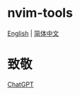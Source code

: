 # nvim-tools
[English](github.com/qujihan/nvim-tools) | [简体中文](github.com/qujihan/nvim-tools/blob/main/README_ZH.md)

# 致敬
[ChatGPT](chat.openai.com)